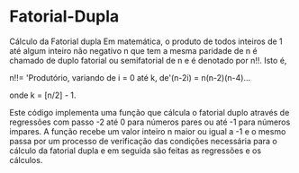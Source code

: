 # Fatorial-Dupla
Cálculo da Fatorial dupla
Em matemática, o produto de todos inteiros de 1 até algum inteiro não negativo n que tem a mesma paridade de n é chamado de duplo fatorial ou semifatorial de n e é denotado por n!!. Isto é,

n!!= 'Produtório, variando de i = 0 até k, de'(n-2i) = n(n-2)(n-4)...

onde k = [n/2] - 1.

Este código implementa uma função que cálcula o fatorial duplo através de regressões com passo -2 até 0 para números pares ou até -1 para números impares.
A função recebe um valor inteiro n maior ou igual a -1 e o mesmo passa por um processo de verificação das condições necessária para o cálculo da fatorial dupla e em seguida são feitas as regressões e os cálculos. 
